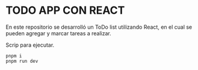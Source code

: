 # TODO APP CON REACT #

En este repositorio se desarrolló un ToDo list utilizando React, en el cual se pueden agregar y marcar tareas a realizar.

Scrip para ejecutar.

````
pnpm i
pnpm run dev 